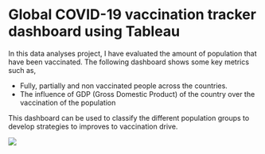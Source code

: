 # Global COVID-19 vaccination tracker dashboard using Tableau

In this data analyses project, I have evaluated the amount of population that have been vaccinated. The following dashboard shows some key metrics such as,
- Fully, partially and non vaccinated people across the countries.
- The influence of GDP (Gross Domestic Product) of the country over the vaccination of the population

This dashboard can be used to classify the different population groups to develop strategies to improves to vaccination drive.

![](.Global%20COVID-19%20Vaccine%20Tracker.png)



